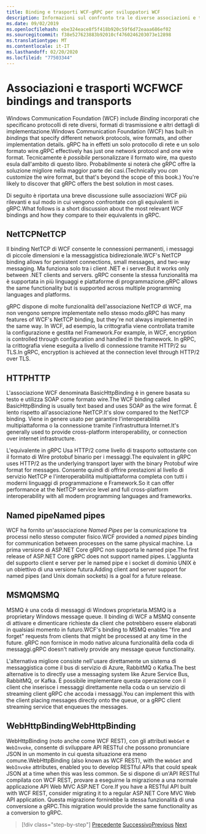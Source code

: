 ```yaml
---
title: Binding e trasporti WCF-gRPC per sviluppatori WCF
description: Informazioni sul confronto tra le diverse associazioni e trasporti WCF con gRPC.
ms.date: 09/02/2019
ms.openlocfilehash: ebe324eace8f5f418b920c59f6d72eaaa686ef02
ms.sourcegitcommit: f38e527623883b92010cf4760246203073e12898
ms.translationtype: MT
ms.contentlocale: it-IT
ms.lasthandoff: 02/20/2020
ms.locfileid: "77503344"
---
```

# <a name="wcf-bindings-and-transports"></a><span data-ttu-id="9aac3-103">Associazioni e trasporti WCF</span><span class="sxs-lookup"><span data-stu-id="9aac3-103">WCF bindings and transports</span></span>

<span data-ttu-id="9aac3-104">Windows Communication Foundation (WCF) include *Binding* incorporati che specificano protocolli di rete diversi, formati di trasmissione e altri dettagli di implementazione.</span><span class="sxs-lookup"><span data-stu-id="9aac3-104">Windows Communication Foundation (WCF) has built-in *bindings* that specify different network protocols, wire formats, and other implementation details.</span></span> <span data-ttu-id="9aac3-105">gRPC ha in effetti un solo protocollo di rete e un solo formato wire.</span><span class="sxs-lookup"><span data-stu-id="9aac3-105">gRPC effectively has just one network protocol and one wire format.</span></span> <span data-ttu-id="9aac3-106">Tecnicamente è *possibile* personalizzare il formato wire, ma questo esula dall'ambito di questo libro. Probabilmente si noterà che gRPC offre la soluzione migliore nella maggior parte dei casi.</span><span class="sxs-lookup"><span data-stu-id="9aac3-106">(Technically you *can* customize the wire format, but that's beyond the scope of this book.) You're likely to discover that gRPC offers the best solution in most cases.</span></span> 

<span data-ttu-id="9aac3-107">Di seguito è riportata una breve discussione sulle associazioni WCF più rilevanti e sul modo in cui vengono confrontate con gli equivalenti in gRPC.</span><span class="sxs-lookup"><span data-stu-id="9aac3-107">What follows is a short discussion about the most relevant WCF bindings and how they compare to their equivalents in gRPC.</span></span>

## <a name="nettcp"></a><span data-ttu-id="9aac3-108">NetTCP</span><span class="sxs-lookup"><span data-stu-id="9aac3-108">NetTCP</span></span>

<span data-ttu-id="9aac3-109">Il binding NetTCP di WCF consente le connessioni permanenti, i messaggi di piccole dimensioni e la messaggistica bidirezionale.</span><span class="sxs-lookup"><span data-stu-id="9aac3-109">WCF's NetTCP binding allows for persistent connections, small messages, and two-way messaging.</span></span> <span data-ttu-id="9aac3-110">Ma funziona solo tra i client .NET e i server.</span><span class="sxs-lookup"><span data-stu-id="9aac3-110">But it works only between .NET clients and servers.</span></span> <span data-ttu-id="9aac3-111">gRPC consente la stessa funzionalità ma è supportata in più linguaggi e piattaforme di programmazione.</span><span class="sxs-lookup"><span data-stu-id="9aac3-111">gRPC allows the same functionality but is supported across multiple programming languages and platforms.</span></span> 

<span data-ttu-id="9aac3-112">gRPC dispone di molte funzionalità dell'associazione NetTCP di WCF, ma non vengono sempre implementate nello stesso modo.</span><span class="sxs-lookup"><span data-stu-id="9aac3-112">gRPC has many features of WCF's NetTCP binding, but they're not always implemented in the same way.</span></span> <span data-ttu-id="9aac3-113">In WCF, ad esempio, la crittografia viene controllata tramite la configurazione e gestita nel Framework.</span><span class="sxs-lookup"><span data-stu-id="9aac3-113">For example, in WCF, encryption is controlled through configuration and handled in the framework.</span></span> <span data-ttu-id="9aac3-114">In gRPC, la crittografia viene eseguita a livello di connessione tramite HTTP/2 su TLS.</span><span class="sxs-lookup"><span data-stu-id="9aac3-114">In gRPC, encryption is achieved at the connection level through HTTP/2 over TLS.</span></span>

## <a name="http"></a><span data-ttu-id="9aac3-115">HTTP</span><span class="sxs-lookup"><span data-stu-id="9aac3-115">HTTP</span></span>

<span data-ttu-id="9aac3-116">L'associazione WCF denominata BasicHttpBinding è in genere basata su testo e utilizza SOAP come formato wire.</span><span class="sxs-lookup"><span data-stu-id="9aac3-116">The WCF binding called BasicHttpBinding is usually text based and uses SOAP as the wire format.</span></span> <span data-ttu-id="9aac3-117">È lento rispetto all'associazione NetTCP.</span><span class="sxs-lookup"><span data-stu-id="9aac3-117">It's slow compared to the NetTCP binding.</span></span> <span data-ttu-id="9aac3-118">Viene in genere usato per garantire l'interoperabilità multipiattaforma o la connessione tramite l'infrastruttura Internet.</span><span class="sxs-lookup"><span data-stu-id="9aac3-118">It's generally used to provide cross-platform interoperability, or connection over internet infrastructure.</span></span> 

<span data-ttu-id="9aac3-119">L'equivalente in gRPC Usa HTTP/2 come livello di trasporto sottostante con il formato di Wire protobuf binario per i messaggi.</span><span class="sxs-lookup"><span data-stu-id="9aac3-119">The equivalent in gRPC uses HTTP/2 as the underlying transport layer with the binary Protobuf wire format for messages.</span></span> <span data-ttu-id="9aac3-120">Consente quindi di offrire prestazioni al livello di servizio NetTCP e l'interoperabilità multipiattaforma completa con tutti i moderni linguaggi di programmazione e Framework.</span><span class="sxs-lookup"><span data-stu-id="9aac3-120">So it can offer performance at the NetTCP service level and full cross-platform interoperability with all modern programming languages and frameworks.</span></span>

## <a name="named-pipes"></a><span data-ttu-id="9aac3-121">Named pipe</span><span class="sxs-lookup"><span data-stu-id="9aac3-121">Named pipes</span></span>

<span data-ttu-id="9aac3-122">WCF ha fornito un'associazione *Named Pipes* per la comunicazione tra processi nello stesso computer fisico.</span><span class="sxs-lookup"><span data-stu-id="9aac3-122">WCF provided a *named pipes* binding for communication between processes on the same physical machine.</span></span> <span data-ttu-id="9aac3-123">La prima versione di ASP.NET Core gRPC non supporta le named pipe.</span><span class="sxs-lookup"><span data-stu-id="9aac3-123">The first release of ASP.NET Core gRPC does not support named pipes.</span></span> <span data-ttu-id="9aac3-124">L'aggiunta del supporto client e server per le named pipe e i socket di dominio UNIX è un obiettivo di una versione futura.</span><span class="sxs-lookup"><span data-stu-id="9aac3-124">Adding client and server support for named pipes (and Unix domain sockets) is a goal for a future release.</span></span>

## <a name="msmq"></a><span data-ttu-id="9aac3-125">MSMQ</span><span class="sxs-lookup"><span data-stu-id="9aac3-125">MSMQ</span></span>

<span data-ttu-id="9aac3-126">MSMQ è una coda di messaggi di Windows proprietaria.</span><span class="sxs-lookup"><span data-stu-id="9aac3-126">MSMQ is a proprietary Windows message queue.</span></span> <span data-ttu-id="9aac3-127">Il binding di WCF a MSMQ consente di attivare e dimenticare richieste da client che potrebbero essere elaborati in qualsiasi momento in futuro.</span><span class="sxs-lookup"><span data-stu-id="9aac3-127">WCF's binding to MSMQ enables "fire and forget" requests from clients that might be processed at any time in the future.</span></span> <span data-ttu-id="9aac3-128">gRPC non fornisce in modo nativo alcuna funzionalità della coda di messaggi.</span><span class="sxs-lookup"><span data-stu-id="9aac3-128">gRPC doesn't natively provide any message queue functionality.</span></span> 

<span data-ttu-id="9aac3-129">L'alternativa migliore consiste nell'usare direttamente un sistema di messaggistica come il bus di servizio di Azure, RabbitMQ o Kafka.</span><span class="sxs-lookup"><span data-stu-id="9aac3-129">The best alternative is to directly use a messaging system like Azure Service Bus, RabbitMQ, or Kafka.</span></span> <span data-ttu-id="9aac3-130">È possibile implementare questa operazione con il client che inserisce i messaggi direttamente nella coda o un servizio di streaming client gRPC che accoda i messaggi.</span><span class="sxs-lookup"><span data-stu-id="9aac3-130">You can implement this with the client placing messages directly onto the queue, or a gRPC client streaming service that enqueues the messages.</span></span>

## <a name="webhttpbinding"></a><span data-ttu-id="9aac3-131">WebHttpBinding</span><span class="sxs-lookup"><span data-stu-id="9aac3-131">WebHttpBinding</span></span>

<span data-ttu-id="9aac3-132">WebHttpBinding (noto anche come WCF REST), con gli attributi `WebGet` e `WebInvoke`, consente di sviluppare API RESTful che possono pronunciare JSON in un momento in cui questa situazione era meno comune.</span><span class="sxs-lookup"><span data-stu-id="9aac3-132">WebHttpBinding (also known as WCF REST), with the `WebGet` and `WebInvoke` attributes, enabled you to develop RESTful APIs that could speak JSON at a time when this was less common.</span></span> <span data-ttu-id="9aac3-133">Se si dispone di un'API RESTful compilata con WCF REST, provare a eseguirne la migrazione a una normale applicazione API Web MVC ASP.NET Core.</span><span class="sxs-lookup"><span data-stu-id="9aac3-133">If you have a RESTful API built with WCF REST, consider migrating it to a regular ASP.NET Core MVC Web API application.</span></span> <span data-ttu-id="9aac3-134">Questa migrazione fornirebbe la stessa funzionalità di una conversione a gRPC.</span><span class="sxs-lookup"><span data-stu-id="9aac3-134">This migration would provide the same functionality as a conversion to gRPC.</span></span>

>[!div class="step-by-step"]
><span data-ttu-id="9aac3-135">[Precedente](wcf-endpoints-grpc-methods.md)
>[Successivo](rpc-types.md)</span><span class="sxs-lookup"><span data-stu-id="9aac3-135">[Previous](wcf-endpoints-grpc-methods.md)
[Next](rpc-types.md)</span></span>

